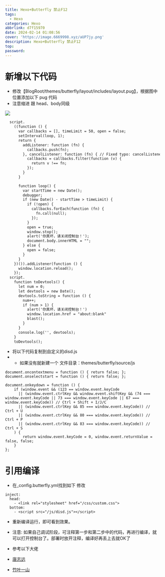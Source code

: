 ```yaml
---
title: Hexo+Butterfly 禁止F12
tags:
  - Hexo
categories: Hexo
abbrlink: d7f15970
date: 2024-02-14 01:08:56
cover: 'https://image.6669998.xyz/aUP7jy.png'
description: Hexo+Butterfly 禁止F12
top:
password:
---
```


#  新增以下代码

- 修改【BlogRoot/themes/butterfly/layout/includes/layout.pug】，根据图中位置添加以下 pug 代码
- 注意缩进 跟 head、body同级

![](https://image.6669998.xyz/4QQXDJ.png)

```dtd
  script.
    ((function () {
      var callbacks = [], timeLimit = 50, open = false;
      setInterval(loop, 1);
      return {
        addListener: function (fn) {
          callbacks.push(fn);
        }, cancelListener: function (fn) { // Fixed typo: cancelListener instead of cancleListenr
          callbacks = callbacks.filter(function (v) {
            return v !== fn;
          });
        }
      }

      function loop() {
        var startTime = new Date();
        debugger;
        if (new Date() - startTime > timeLimit) {
          if (!open) {
            callbacks.forEach(function (fn) {
              fn.call(null);
            });
          }
          open = true;
          window.stop();
          alert('你真坏，请关闭控制台！');
          document.body.innerHTML = "";
        } else {
          open = false;
        }
      }
    })()).addListener(function () {
      window.location.reload();
    });
  script.
    function toDevtools() {
      let num = 0;
      let devtools = new Date();
      devtools.toString = function () {
        num++;
        if (num > 1) {
          alert('你真坏，请关闭控制台！')
          window.location.href = "about:blank"
          blast();
        }
      }
      console.log('', devtools);
    }
    toDevtools();
```

- 将以下代码复制到自定义的disd.js
- - 如果没有就新建一个 文件目录：themes/butterfly/source/js

```shell
document.oncontextmenu = function () { return false; };
document.onselectstart = function () { return false; };

document.onkeydown = function () {
    if (window.event && (123 == window.event.keyCode
      || (window.event.ctrlKey && window.event.shiftKey && (74 === window.event.keyCode || 73 === window.event.keyCode || 67 === window.event.keyCode)) // Ctrl + Shift + I/J/C
      || (window.event.ctrlKey && 85 === window.event.keyCode)) // Ctrl + U
      || (window.event.ctrlKey && 80 === window.event.keyCode)) // Ctrl + P
      || (window.event.ctrlKey && 83 === window.event.keyCode)) // Ctrl + S
    ) {
        return window.event.keyCode = 0, window.event.returnValue = false, false;
    }
};
```

# 引用编译

- 在_config.butterfly.yml找到如下 修改

```shell
inject:
  head:
    - <link rel="stylesheet" href="/css/custom.css">
  bottom:
    - <script src="/js/disd.js"></script>
```
- 重新编译运行，即可看到效果。
- 注意: 如果自己调试阶段，可注释第一步和第二步中的代码，再进行编译，就可以打开控制台了。部署时放开注释，编译好再丢上去就OK了


- 参考以下大佬
- [唐志远](https://fe32.top/articles/hexo1606/#%E8%87%AA%E5%AE%9A%E4%B9%89%E5%8F%B3%E9%94%AE%E8%8F%9C%E5%8D%95)
- [竹叶一山](https://zsyyblog.com/fd972c38.html)